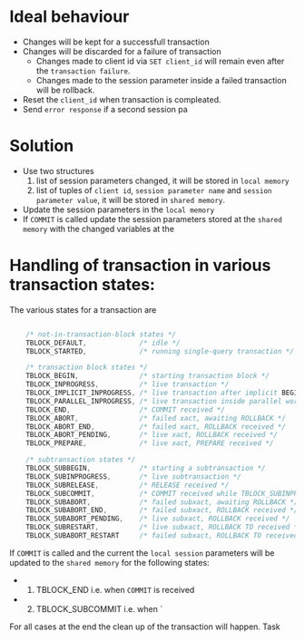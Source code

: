 # Ideal behaviour
- Changes will be kept for a successfull transaction
- Changes will be discarded for a failure of transaction
    - Changes made to client id via `SET client_id` will remain even after the `transaction failure`. 
    - Changes made to the session parameter inside a failed transaction will be rollback.
- Reset the `client_id` when transaction is compleated.
- Send `error response` if a second session pa  
# Solution 
- Use two structures  
    1. list of session parameters changed, it will be stored in `local memory`    
    2. list of tuples of `client id`, `session parameter name` and `session parameter value`, it will be stored in `shared memory`. 
- Update the session parameters in the `local memory`
- If `COMMIT` is called update the session parameters stored at the `shared memory` with the changed variables at the  

# Handling of transaction in various transaction states:
The various states for a transaction are
```c

	/* not-in-transaction-block states */
	TBLOCK_DEFAULT,				/* idle */
	TBLOCK_STARTED,				/* running single-query transaction */

	/* transaction block states */
	TBLOCK_BEGIN,				/* starting transaction block */
	TBLOCK_INPROGRESS,			/* live transaction */
	TBLOCK_IMPLICIT_INPROGRESS, /* live transaction after implicit BEGIN */
	TBLOCK_PARALLEL_INPROGRESS, /* live transaction inside parallel worker */
	TBLOCK_END,					/* COMMIT received */
	TBLOCK_ABORT,				/* failed xact, awaiting ROLLBACK */
	TBLOCK_ABORT_END,			/* failed xact, ROLLBACK received */
	TBLOCK_ABORT_PENDING,		/* live xact, ROLLBACK received */
	TBLOCK_PREPARE,				/* live xact, PREPARE received */

	/* subtransaction states */
	TBLOCK_SUBBEGIN,			/* starting a subtransaction */
	TBLOCK_SUBINPROGRESS,		/* live subtransaction */
	TBLOCK_SUBRELEASE,			/* RELEASE received */
	TBLOCK_SUBCOMMIT,			/* COMMIT received while TBLOCK_SUBINPROGRESS */
	TBLOCK_SUBABORT,			/* failed subxact, awaiting ROLLBACK */
	TBLOCK_SUBABORT_END,		/* failed subxact, ROLLBACK received */
	TBLOCK_SUBABORT_PENDING,	/* live subxact, ROLLBACK received */
	TBLOCK_SUBRESTART,			/* live subxact, ROLLBACK TO received */
	TBLOCK_SUBABORT_RESTART		/* failed subxact, ROLLBACK TO received */
```

If `COMMIT` is called and the current the `local session` parameters will be updated to the `shared memory` for the following states: 
- 1. TBLOCK_END i.e. when `COMMIT` is received
- 2. TBLOCK_SUBCOMMIT i.e. when `

For all cases at the end the clean up of the transaction will happen.
Task 